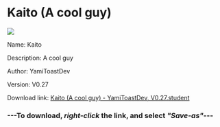 # Kaito (A cool guy)

<img src = "https://raw.githubusercontent.com/Arbiter1223/Koukou-Gurashi-Custom-Students/master/Students/Files/Kaito%20(A%20cool%20guy).png">

Name: Kaito

Description: A cool guy

Author: YamiToastDev

Version: V0.27

Download link: <a href="https://raw.githubusercontent.com/Arbiter1223/Koukou-Gurashi-Custom-Students/master/Students/Files/Kaito%20(A%20cool%20guy)%20-%20YamiToastDev%2C%20V0.27.student">Kaito (A cool guy) - YamiToastDev, V0.27.student</a>

### ---**To download, _right-click_ the link, and select _"Save-as"_**---

